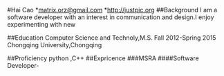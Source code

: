 #Hai Cao
 *<matrix.orz@gmail.com>
 *<http://justpic.org>
##Background
 I am a software developer with an interest in communication and design.I enjoy experimenting with new 

##Education
Computer Science and Technoly,M.S.
Fall 2012-Spring 2015
Chongqing University,Chongqing

##Proficiency
python ,C++
##Expricence
###MSRA
####Software Developer-

